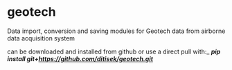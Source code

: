 # geotech
Data import, conversion and saving modules for Geotech data from airborne data acquisition system

can be downloaded and installed from github or use a direct pull with:_ _**pip install git+https://github.com/ditisek/geotech.git**_